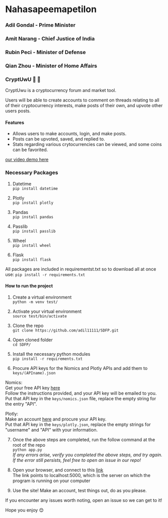 # Nahasapeemapetilon  
### Adil Gondal - Prime Minister
### Amit Narang - Chief Justice of India
### Rubin Peci - Minister of Defense
### Qian Zhou - Minister of Home Affairs

   
### CryptUwU :tongue: :eyes:   
   
CryptUwu is a cryptocurrency forum and market tool.

Users will be able to create accounts to comment on threads relating to all of their cryptocurrency interests, make posts of their own, and upvote other users posts.

#### Features 
- Allows users to make accounts, login, and make posts.
- Posts can be upvoted, saved, and replied to. 
- Stats regarding various crytocurrencies can be viewed, and some coins can be favorited. 

[our video demo here](https://www.youtube.com/)

### Necessary Packages
1. Datetime   
`pip install datetime`   

2. Plotly   
`pip install plotly`   
  
3. Pandas   
`pip install pandas`     
    
4. Passlib    
`pip install passlib`   

5. Wheel   
`pip install wheel`   

6. Flask   
`pip install flask`   

All packages are included in requirementst.txt so to download all at once use:
`pip install -r requirements.txt`   
 
#### How to run the project   
1. Create a virtual environment  
`python -m venv test/`  

2. Activate your virtual environment   
`source test/bin/activate` 
   
3. Clone the repo       
`git clone https://github.com/adil11111/SDFP.git`    

4. Open cloned folder       
`cd SDFP/` 
    
5. Install the necessary python modules   
`pip install -r requirements.txt`   
   
6. Procure API keys for the Nomics and Plotly APIs and add them to `keys/(APIname).json`
   
Nomics:  
Get your free API key [here](https://p.nomics.com/cryptocurrency-bitcoin-api)   
Follow the instructions provided, and your API key will be emailed to you.   
Put that API key in the `keys/nomics.json` file, replace the empty string for the entry "API".   
   
Plotly:   
Make an account [here](https://plot.ly/Auth/login/?next=%2Fsettings) and procure your API key.    
Put that API key in the `keys/plotly.json`, replace the empty strings for "username" and "API" with your information. 
 
7. Once the above steps are completed, run the follow command at the root of the repo   
`python app.py`     
*If any errors arise, verify you completed the above steps, and try again. If the error still persists, feel free to open an issue in our repo!*    
    
8. Open your browser, and connect to this [link](http://localhost:5000)   
The link points to localhost:5000, which is the server on which the program is running on your computer   
    
9. Use the site! Make an account, test things out, do as you please.    
   
If you encounter any issues worth noting, open an issue so we can get to it!   
   
Hope you enjoy :blush:  
